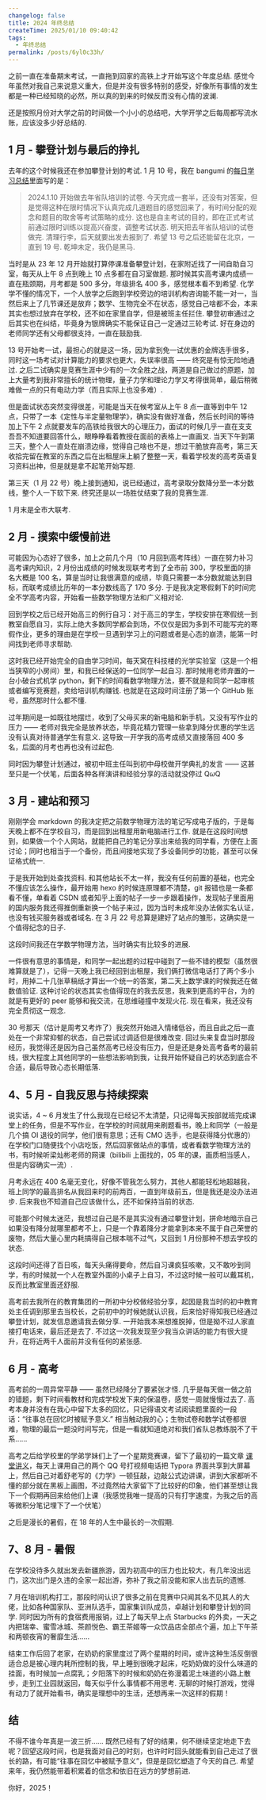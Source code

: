 ```yaml
---
changelog: false
title: 2024 年终总结
createTime: 2025/01/10 09:40:42
tags:
  - 年终总结
permalink: /posts/6yl0c33h/
---
```


之前一直在准备期末考试，一直拖到回家的高铁上才开始写这个年度总结. 感觉今年虽然对我自己来说意义重大，但是并没有很多特别的感受，好像所有事情的发生都是一种已经知晓的必然，所以真的到来的时候反而没有心情的波澜.

还是按照月份对大学之前的时间做一个小小的总结吧，大学开学之后每周都写流水账，应该没多少好总结的.

## 1 月 - 攀登计划与最后的挣扎

去年的这个时候我还在参加攀登计划的考试. 1 月 10 号，我在 bangumi 的[每日学习总结](https://bgm.tv/group/topic/390028)里面写的是：

> 2024.1.10
> 开始做去年省队培训的试卷. 今天完成一套半，还没有对答案，但是觉得这种在限时情况下认真完成几道题目的感觉回来了，有时间分配的观念和题目的取舍等考试策略的成分. 这也是自主考试的目的，即在正式考试前通过限时训练以提高兴奋度，调整考试状态.
> 明天把去年省队培训的试卷做完. 清理行李，后天就要出发去报到了.
> 希望 13 号之后还能留在北京，一直到 19 号.
> 乾坤未定，我仍是黑马.

当时是从 23 年 12 月开始就打算停课准备攀登计划，在家附近找了一间自助自习室，每天从上午 8 点到晚上 10 点多都在自习室做题. 那时候其实高考课内成绩一直在瓶颈期，月考都是 500 多分，年级排名 400 多，感觉根本看不到希望. 化学学不懂的情况下，一个人放学之后跑到学校旁边的培训机构咨询能不能一对一，当然后来上了几节课还是放弃；数学、生物完全不在状态，感觉自己啥都不会，本来其实也想过放弃在学校，还不如在家里自学，但是被班主任拦住. 攀登初审通过之后其实也在纠结，毕竟身为银牌确实不能保证自己一定通过三轮考试. 好在身边的老师同学还有父母都很支持，一直在鼓励我.

13 号开始考一试，最担心的就是这一场，因为拿到免一试优惠的金牌选手很多，同时这一场考试对计算能力的要求也更大，失误率很高 —— 终究是有惊无险地通过. 之后二试确实是竞赛生涯中少有的一次全胜之战，两道是自己做过的原题，加上大量考到我非常擅长的统计物理，量子力学和理论力学又考得很简单，最后稍微难做一点的只有电动力学（而且实际上也没多难）.

但是面试状态突然变得很差，可能是当天在候考室从上午 8 点一直等到中午 12 点，只带了一本《定性与半定量物理学》，确实没有做好准备，然后长时间的等待加上下午 2 点就要发车的高铁给我很大的心理压力，面试的时候几乎一直在支支吾吾不知道要回答什么，眼睁睁看着教授在面前的表格上一直画叉. 当天下午到第三天，整个人一直处在崩溃边缘，觉得自己啥也不是，想过干脆放弃高考，第三天收拾完留在教室的东西之后在出租屋床上躺了整整一天，看着学校发的高考英语复习资料出神，但是就是拿不起笔开始写题.

第三天（1 月 22 号）晚上接到通知，说已经通过，高考录取分数降分至一本分数线，整个人一下软下来. 终究还是以一场胜仗结束了我的竞赛生涯.

1 月末是全市大联考.

## 2 月 - 摸索中缓慢前进

可能因为心态好了很多，加上之前几个月（10 月回到高考阵线）一直在努力补习高考课内知识，2 月份出成绩的时候发现联考考到了全市前 300，学校里面的排名大概是 100 名，算是当时让我很满意的成绩，毕竟只需要一本分数就能达到目标，而联考成绩比历年的一本分数线高了 170 多分. 于是我决定寒假剩下的时间完全不学高考内容，开始看一些数学物理方法和广义相对论.

回到学校之后已经开始高三的例行自习：对于高三的学生，学校安排在寒假统一到教室自愿自习，实际上绝大多数同学都会到场，不仅仅是因为多到不可能写完的寒假作业，更多的理由是在学校一旦遇到学习上的问题或者是心态的崩溃，能第一时间找到老师寻求帮助.

这时我已经开始完全的自由学习时间，每天窝在科技楼的光学实验室（这是一个相当狭窄的小房间）里，和我已经保送的一位同学一起自习. 那时候用老师弃置的一台小破台式机学 python，剩下的时间看数学物理方法，要不就是和同学一起审核或者编写竞赛题，卖给培训机构赚钱. 也就是在这段时间注册了第一个 GitHub 账号，虽然那时什么都不懂.

过年期间是一如既往地摆烂，收到了父母买来的新电脑和新手机，又没有写作业的压力 —— 老师对我完全是放养状态，毕竟花精力管理一些拿到降分优惠的学生远没有认真对待普通学生有意义. 这导致一开学我的高考成绩又直接落回 400 多名，后面的月考也再也没有过起色.

同时因为攀登计划通过，被初中班主任叫到初中母校做开学典礼的发言 —— 这甚至只是一个伏笔，后面各种各样演讲和经验分享的活动就没停过 Q$\omega$Q

## 3 月 - 建站和预习

刚刚学会 markdown 的我决定把之前数学物理方法的笔记写成电子版的，于是每天晚上都不在学校自习，而是回到出租屋用新电脑进行工作. 就是在这段时间想到，如果做一个个人网站，就能把自己的笔记分享出来给我的同学看，方便在上面讨论；同时也相当于一个备份，而且间接地实现了多设备同步的功能，甚至可以保证格式统一.

于是我开始到处查找资料. 和其他站长不太一样，我没有任何前置的基础，也完全不懂应该怎么操作，最开始用 hexo 的时候连原理都不清楚，git 报错也是一条都看不懂，单看着 CSDN 或者知乎上面的帖子一步一步跟着操作，发现帖子里面用的国内服务我还得推倒重新换一个帖子来过，因为当时未成年没办法做实名认证，也没有钱买服务器或者域名. 在 3 月 22 号总算是建好了站点的雏形，这确实是一个值得纪念的日子.

这段时间我还在学数学物理方法，当时确实有比较多的进展.

一件很有意思的事情是，和同学一起出题的过程中碰到了一些不错的模型（虽然很难算就是了），记得一天晚上我已经回到出租屋，我们俩打微信电话打了两个多小时，用掉二十几张草稿纸才算出一个统一的答案，第二天上数学课的时候我还在做数值验证. 这种讨论的状态其实也值得现在的我去反思，我来到更高的平台，为的就是有更好的 peer 能够和我交流，在思维碰撞中发现火花. 现在看来，我还没有完全贯彻这一观念.

30 号那天（估计是周考又考炸了）我突然开始进入情绪低谷，而且自此之后一直处在一个非常抑郁的状态，自己尝试过调适但是很难改变. 回过头来复盘当时那段经历，我觉得还是因为自己虽然高考已经没有压力，但是还是身处高考备考的最前线，很大程度上其他同学的一些想法影响到我，让我开始怀疑自己的状态到底合不合适，最后导致心态长期低落.

## 4、5 月 - 自我反思与持续探索

说实话，4 ~ 6 月发生了什么我现在已经记不太清楚，只记得每天按部就班完成课堂上的任务，但是不写作业，在学校的时间就用来刷题看书，晚上和同学（一般是几个搞 OI 退役的同学，他们很有意思；还有 CMO 选手，也是获得降分优惠的）在学校门口随便找个小店吃饭，然后回家做站点的事情，或者看数学物理方法的书，有时候听梁灿彬老师的网课（bilibili 上面找的，05 年的课，画质相当感人，但是内容确实一流）.

月考永远在 400 名毫无变化，好像不管我怎么努力，其他人都能轻松地超越我，班上同学的最高排名从我回来时的前两百，一直到年级前五，但是我还是没办法进步. 后来我也不知道自己应该做什么，还不如保持当前的状态.

可能那个时候太迷茫，我想过自己是不是其实没有通过攀登计划，拼命地暗示自己如果没有降分就哪里都考不上，只是一个靠着降分才能拿到本来不属于自己荣誉的废物，然后大量心里内耗搞得自己根本喘不过气，又回到 1 月份那种不想去学校的状态.

这段时间还得了百日咳，每天头痛得要命，然后自习课疯狂咳嗽，又不敢吵到同学，有的时候就一个人在教室外面的小桌子上自习，不过这时候一般可以戴耳机，反而比教室里面还舒服.

高考前去我所在的教育集团的一所初中分校做经验分享，起因是我当时的初中教育处主任调到那里去当校长，之前初中的时候她就认识我，后来恰好得知我已经通过攀登计划，就发信息邀请我去做分享. 一开始我本来想推脱掉，但是拗不过人家直接打电话来，最后还是去了. 不过这一次我发现至少我当众讲话的能力有很大提升，在将近两千人面前并没有任何的紧张感.

## 6 月 - 高考

高考前的一周异常平静 —— 虽然已经降分了要紧张才怪. 几乎是每天做一做之前的错题，剩下时间看教材和完成学校发下来的保温卷，感觉一周就慢慢过去了. 高考本身并没有在我心中留下太多的回忆，只记得语文考试阅读题里面的一段话：“往事总在回忆时被赋予意义.” 相当触动我的心；生物试卷和数学试卷都很难，物理的最后一题没时间写完，但是一看就知道绝对和我们省队总教练脱不了干系……

高考之后给学校里的学弟学妹们上了一个星期竞赛课，留下了最初的一篇文章 [课堂讲义](/posts/3bozxpa4/)，每天上课用自己的两个 QQ 号打视频电话把 Typora 界面共享到大屏幕上，然后自己对着舒老写的《力学》一顿狂敲，边敲公式边讲课，讲到大家都听不懂的部分就在黑板上画图，不过竟然给大家留下了比较好的印象，他们甚至想让我下一个假期再回来给他们上课（我感觉我唯一提高的只有打字速度，为我之后的高等微积分笔记埋下了一个伏笔）

之后是漫长的暑假，在 18 年的人生中最长的一次假期.

## 7、8 月 - 暑假

在学校没待多久就出发去新疆旅游，因为初高中的压力也比较大，有几年没出远门，这次出门是久违的全家一起出游，弥补了我之前没能和家人出去玩的遗憾.

7 月在培训机构打工，那段时间认识了很多之前在竞赛中只闻其名不见其人的大佬，比如各种国家队、亚洲队选手，国家集训队成员，卓越计划和攀登计划的同学. 同时因为所有的食宿费用报销，过上了每天早上点 Starbucks 的外卖，一天之内把瑞幸、蜜雪冰城、茶颜悦色、霸王茶姬等一众饮品店全部点个遍，加上下午茶和两顿夜宵的奢靡生活……

结束工作后回了老家，在奶奶的家里度过了两个星期的时间，或许这种生活反倒很适合总是被心理内耗所控制的我，早上睡到很晚才起床，吃奶奶做的没什么味道的挂面，有时候加一点腐乳；夕阳落下的时候和奶奶在弥漫着泥土味道的小路上散步，走到工业园就返回，每天似乎什么事情都不用思考. 无聊的时候打游戏，觉得有动力了就开始看书，确实是理想中的生活，还想再来一次这样的假期！

## 结

不得不谁今年真是一波三折…… 既然已经有了好的结果，何不继续坚定地走下去呢？回望这段时间，也是我面对自己的时刻，也许时时回头就能看到自己走过了很长的路，有可能“往事在回忆中被赋予意义”，但是是回忆塑造了今天的自己. 希望来年，我仍然能带着积累着的信念和依旧在远方的梦想前进.

你好，2025！
